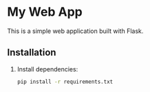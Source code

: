 # My Web App

This is a simple web application built with Flask.

## Installation

1. Install dependencies:
   ```bash
   pip install -r requirements.txt
